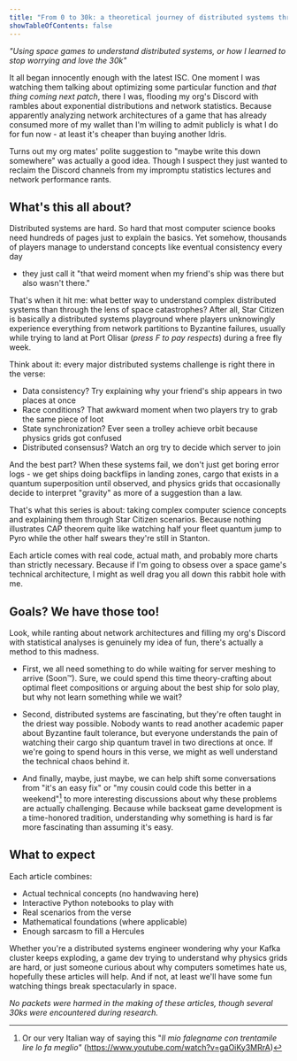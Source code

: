 ```yaml
---
title: "From 0 to 30k: a theoretical journey of distributed systems through the lens of Star Citizen"
showTableOfContents: false
---
```

*"Using space games to understand distributed systems, or how I learned to stop worrying and love the 30k"*

It all began innocently enough with the latest ISC. One moment I was watching them talking about optimizing some
particular function and *that thing coming next patch*, there I was, flooding my org's Discord with rambles about
exponential distributions and network statistics. Because apparently analyzing network architectures of a game that
has already consumed more of my wallet than I'm willing to admit publicly is what I do for fun now - at least it's cheaper than buying another Idris.

Turns out my org mates' polite suggestion to "maybe write this down somewhere" was actually a good idea.
Though I suspect they just wanted to reclaim the Discord channels from my impromptu statistics lectures and network performance rants.

## What's this all about?

Distributed systems are hard. So hard that most computer science books need hundreds of pages just to explain the basics.
Yet somehow, thousands of players manage to understand concepts like eventual consistency every day
- they just call it "that weird moment when my friend's ship was there but also wasn't there."

That's when it hit me: what better way to understand complex distributed systems than through the lens of space catastrophes?
After all, Star Citizen is basically a distributed systems playground where players unknowingly experience everything from
network partitions to Byzantine failures, usually while trying to land at Port Olisar (_press F to pay respects_) during a free fly week.

Think about it: every major distributed systems challenge is right there in the verse:

- Data consistency? Try explaining why your friend's ship appears in two places at once
- Race conditions? That awkward moment when two players try to grab the same piece of loot
- State synchronization? Ever seen a trolley achieve orbit because physics grids got confused
- Distributed consensus? Watch an org try to decide which server to join

And the best part? When these systems fail, we don't just get boring error logs - we get ships doing backflips in landing zones,
cargo that exists in a quantum superposition until observed, and physics grids that occasionally decide to interpret "gravity"
as more of a suggestion than a law.

That's what this series is about: taking complex computer science concepts and explaining them through Star Citizen scenarios.
Because nothing illustrates CAP theorem quite like watching half your fleet quantum jump to Pyro while the other half swears they're still in Stanton.

Each article comes with real code, actual math, and probably more charts than strictly necessary.
Because if I'm going to obsess over a space game's technical architecture, I might as well drag you all down this rabbit hole with me.

## Goals? We have those too!

Look, while ranting about network architectures and filling my org's Discord with statistical analyses is genuinely my idea of fun,
there's actually a method to this madness.

- First, we all need something to do while waiting for server meshing to arrive (Soon™). Sure, we could spend this time theory-crafting
about optimal fleet compositions or arguing about the best ship for solo play, but why not learn something while we wait?

- Second, distributed systems are fascinating, but they're often taught in the driest way possible. Nobody wants to read another
academic paper about Byzantine fault tolerance, but everyone understands the pain of watching their cargo ship quantum travel in
two directions at once. If we're going to spend hours in this verse, we might as well understand the technical chaos behind it.

- And finally, maybe, just maybe, we can help shift some conversations from "it's an easy fix" or "my cousin could code this better
in a weekend"[^0] to more interesting discussions about why these problems are actually challenging. Because while backseat game
development is a time-honored tradition, understanding why something is hard is far more fascinating than assuming it's easy.

## What to expect

Each article combines:

- Actual technical concepts (no handwaving here)
- Interactive Python notebooks to play with
- Real scenarios from the verse
- Mathematical foundations (where applicable)
- Enough sarcasm to fill a Hercules

Whether you're a distributed systems engineer wondering why your Kafka cluster keeps exploding, a game dev trying to understand why
physics grids are hard, or just someone curious about why computers sometimes hate us, hopefully these articles will help. And if not, at least we'll have some fun watching things break spectacularly in space.

*No packets were harmed in the making of these articles, though several 30ks were encountered during research.*

[^0]: Or our very Italian way of saying this "*Il mio falegname con trentamile lire lo fa meglio"* (https://www.youtube.com/watch?v=gaOiKy3MRrA)

